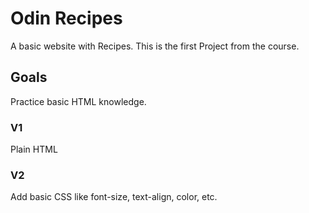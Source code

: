 # Odin Recipes
A basic website with Recipes. This is the first Project from the course.
## Goals
Practice basic HTML knowledge.

### V1
Plain HTML
### V2
Add basic CSS like font-size, text-align, color, etc.